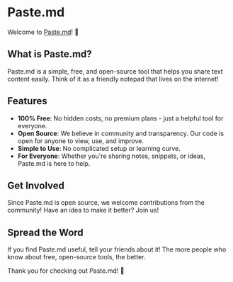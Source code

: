 # Paste.md

Welcome to [Paste.md]()! 👋

## What is Paste.md?

Paste.md is a simple, free, and open-source tool that helps you share text content easily. Think of it as a friendly notepad that lives on the internet!

## Features

- **100% Free**: No hidden costs, no premium plans - just a helpful tool for everyone.
- **Open Source**: We believe in community and transparency. Our code is open for anyone to view, use, and improve.
- **Simple to Use**: No complicated setup or learning curve.
- **For Everyone**: Whether you're sharing notes, snippets, or ideas, Paste.md is here to help.

## Get Involved

Since Paste.md is open source, we welcome contributions from the community! Have an idea to make it better? Join us!

## Spread the Word

If you find Paste.md useful, tell your friends about it! The more people who know about free, open-source tools, the better.

Thank you for checking out Paste.md! 💚